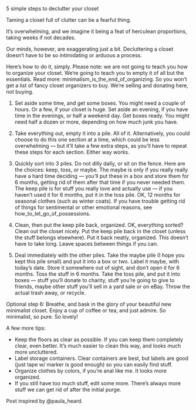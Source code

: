 5 simple steps to declutter your closet

Taming a closet full of clutter can be a fearful thing.

It’s overwhelming, and we imagine it being a feat of herculean proportions,
taking weeks if not decades.

Our minds, however, are exaggerating just a bit. Decluttering a closet doesn’t
have to be so intimidating or arduous a process.

Here’s how to do it, simply. Please note: we are not going to teach you how to
organize your closet. We’re going to teach you to empty it of all but the
essentials. Read more: minimalism_is_the_end_of_organizing. So you won’t get a
list of fancy closet organizers to buy. We’re selling and donating here, not
buying.

1. Set aside some time, and get some boxes. You might need a couple of hours.
Or a few, if your closet is huge. Set aside an evening, if you have time in the
evenings, or half a weekend day. Get boxes ready. You might need half a dozen
or more, depending on how much junk you have.

2. Take everything out, empty it into a pile. All of it. Alternatively, you
could choose to do this one section at a time, which could be less overwhelming
— but it’ll take a few extra steps, as you’ll have to repeat these steps for
each section. Either way works.

3. Quickly sort into 3 piles. Do not dilly dally, or sit on the fence. Here are
the choices: keep, toss, or maybe. The maybe is only if you really really have
a hard time deciding — you’ll put these in a box and store them for 6 months,
getting rid of them after that time if you never needed them. The keep pile is
for stuff you really love and actually use — if you haven’t used it for 6
months, put it in the toss pile. OK, 12 months for seasonal clothes (such as
winter coats). If you have trouble getting rid of things for sentimental or
other emotional reasons, see how_to_let_go_of_possessions.

4. Clean, then put the keep pile back, organized. OK, everything sorted? Clean
out the closet nicely. Put the keep pile back in the closet (unless the stuff
belongs elsewhere). Put it back neatly, organized. This doesn’t have to take
long. Leave spaces between things if you can.

5. Deal immediately with the other piles. Take the maybe pile (I hope you kept
this pile small) and put it into a box or two. Label it maybe, with today’s
date. Store it somewhere out of sight, and don’t open it for 6 months. Toss the
stuff in 6 months. Take the toss pile, and put it into boxes — stuff you’ll
donate to charity, stuff you’re going to give to friends, maybe other stuff
you’ll sell in a yard sale or on eBay. Throw the actual trash away, or recycle.

Optional step 6: Breathe, and bask in the glory of your beautiful new
minimalist closet. Enjoy a cup of coffee or tea, and just admire. So
minimalist, so pure. So lovely!

A few more tips:

* Keep the floors as clear as possible. If you can keep them completely clear, even better. It’s much easier to clean this way, and looks much more uncluttered.
* Label storage containers. Clear containers are best, but labels are good (just tape w/ marker is good enough) so you can easily find stuff.
* Organize clothes by colors, if you’re anal like me. It looks more organized.
* If you still have too much stuff, edit some more. There’s always more stuff we can get rid of after the initial purge.

Post inspired by @paula_heard.
